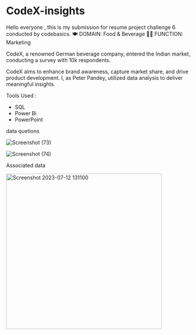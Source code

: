 # CodeX-insights
Hello everyone , this is my submission for resume project challenge 6 conducted by codebasics.
🍽 DOMAIN: Food & Beverage 👨‍💼 FUNCTION: Marketing

CodeX, a renowned German beverage company, entered the Indian market, conducting a survey with 10k respondents.

CodeX aims to enhance brand awareness, capture market share, and drive product development. I, as Peter Pandey, utilized data analysis to deliver meaningful insights.

Tools Used :
- SQL
- Power Bi
- PowerPoint

data quetions

![Screenshot (73)](https://github.com/KDurgaManojKumar/CodeX-insights/assets/100594641/78069f66-bfe5-4bea-864d-a9181fd97e07)

![Screenshot (74)](https://github.com/KDurgaManojKumar/CodeX-insights/assets/100594641/a690679a-ee33-45df-b271-107e5d97a7ae)

Associated data

<img width="421" alt="Screenshot 2023-07-12 131100" src="https://github.com/KDurgaManojKumar/CodeX-insights/assets/100594641/f6fb4031-7f8f-4c0c-aafb-a2f42dfde1fc">
